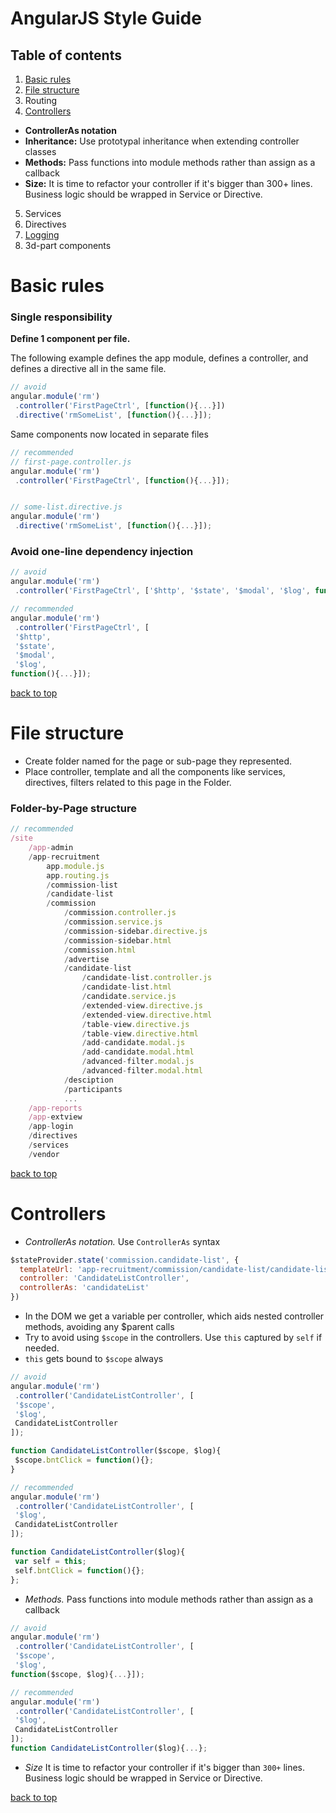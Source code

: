 # AngularJS Style Guide

## Table of contents
1. [Basic rules](#basic-rules)
2. [File structure](#file-structure)
3. Routing
4. [Controllers](#controllers)
 * **ControllerAs notation**
 * **Inheritance:** Use prototypal inheritance when extending controller classes
 * **Methods:** Pass functions into module methods rather than assign as a callback
 * **Size:** It is time to refactor your controller if it's bigger than 300+ lines. Business logic should be wrapped in Service or Directive.
5. Services
6. Directives
7. [Logging](#logging)
8. 3d-part components


# Basic rules
### Single responsibility
**Define 1 component per file.**

The following example defines the app module, defines a controller, and defines a directive all in the same file.
```javascript
// avoid
angular.module('rm')
 .controller('FirstPageCtrl', [function(){...}])
 .directive('rmSomeList', [function(){...}]);
```
Same components now located in separate files

```javascript
// recommended
// first-page.controller.js
angular.module('rm')
 .controller('FirstPageCtrl', [function(){...}]);


// some-list.directive.js
angular.module('rm')
 .directive('rmSomeList', [function(){...}]);
```

### Avoid one-line dependency injection
```javascript
// avoid
angular.module('rm')
 .controller('FirstPageCtrl', ['$http', '$state', '$modal', '$log', function(){...}]);
```

```javascript
// recommended
angular.module('rm')
 .controller('FirstPageCtrl', [
 '$http', 
 '$state', 
 '$modal', 
 '$log', 
function(){...}]);
```


[back to top](#angularjs-style-guide)

# File structure
 * Create folder named for the page or sub-page they represented. 
 * Place controller, template and all the components like services, directives, filters related to this page in the Folder. 
### Folder-by-Page structure
```javascript
// recommended
/site
    /app-admin
    /app-recruitment
        app.module.js
        app.routing.js
        /commission-list
        /candidate-list
        /commission
            /commission.controller.js
            /commission.service.js
            /commission-sidebar.directive.js
            /commission-sidebar.html
            /commission.html
            /advertise
            /candidate-list
                /candidate-list.controller.js
                /candidate-list.html
                /candidate.service.js
                /extended-view.directive.js
                /extended-view.directive.html
                /table-view.directive.js
                /table-view.directive.html
                /add-candidate.modal.js
                /add-candidate.modal.html
                /advanced-filter.modal.js
                /advanced-filter.modal.html
            /desciption
            /participants
            ...
    /app-reports
    /app-extview
    /app-login
    /directives
    /services
    /vendor
```

[back to top](#angularjs-style-guide)

# Controllers
 * *ControllerAs notation.* Use `ControllerAs` syntax
```javascript
$stateProvider.state('commission.candidate-list', {
  templateUrl: 'app-recruitment/commission/candidate-list/candidate-list.html',
  controller: 'CandidateListController',
  controllerAs: 'candidateList'
})
```

* In the DOM we get a variable per controller, which aids nested controller methods, avoiding any $parent calls
* Try to avoid using `$scope` in the controllers. Use `this` captured by `self` if needed.
* `this` gets bound to `$scope` always
```javascript
// avoid
angular.module('rm')
 .controller('CandidateListController', [
 '$scope',
 '$log',
 CandidateListController
]);

function CandidateListController($scope, $log){
 $scope.bntClick = function(){};
}
```

```javascript
// recommended
angular.module('rm')
 .controller('CandidateListController', [
 '$log',
 CandidateListController
]);

function CandidateListController($log){
 var self = this;
 self.bntClick = function(){};
};
```

* *Methods.* Pass functions into module methods rather than assign as a callback
```javascript
// avoid
angular.module('rm')
 .controller('CandidateListController', [
 '$scope',
 '$log',
function($scope, $log){...}]);
```

```javascript
// recommended
angular.module('rm')
 .controller('CandidateListController', [
 '$log',
 CandidateListController
]);
function CandidateListController($log){...};
```
* *Size* It is time to refactor your controller if it's bigger than `300+` lines. Business logic should be wrapped in Service or Directive.

[back to top](#angularjs-style-guide)
